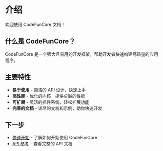 # 介绍

欢迎使用 CodeFunCore 文档！

## 什么是 CodeFunCore？

CodeFunCore 是一个强大且易用的开发框架，帮助开发者快速构建高质量的应用程序。

## 主要特性

- **易于使用** - 简洁的 API 设计，快速上手
- **高性能** - 优化的内核，提供卓越的性能
- **可扩展** - 灵活的插件系统，轻松扩展功能
- **完善的文档** - 详尽的文档和示例，助你快速开发

## 下一步

- [快速开始](/guide/getting-started) - 了解如何开始使用 CodeFunCore
- [API 参考](/api/) - 查看完整的 API 文档
